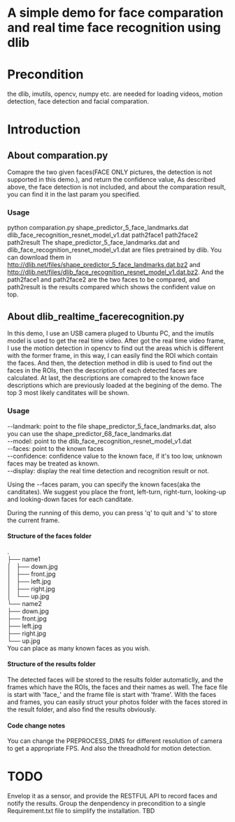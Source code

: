 A simple demo for face comparation and real time face recognition using dlib
=================================================================================

# Precondition
the dlib, imutils, opencv, numpy etc. are needed for loading videos, motion detection, face detection 
and facial comparation.

# Introduction
## About comparation.py
Comapre the two given faces(FACE ONLY pictures, the detection is not supported in this demo.), and return the confidence value, 
As described above, the face detection is not included, and about the comparation result, you can find it in the last param you specified. 
### Usage
python comparation.py shape_predictor_5_face_landmarks.dat dlib_face_recognition_resnet_model_v1.dat path2face1 path2face2 path2result
The shape_predictor_5_face_landmarks.dat and dlib_face_recognition_resnet_model_v1.dat are files pretrained by dlib. 
You can download them in http://dlib.net/files/shape_predictor_5_face_landmarks.dat.bz2 and 
http://dlib.net/files/dlib_face_recognition_resnet_model_v1.dat.bz2.
And the path2face1 and path2face2 are the two faces to be compared, and path2result is the results compared which shows the confident value 
on top.

## About dlib_realtime_facerecognition.py
In this demo, I use an USB camera pluged to Ubuntu PC, and the imutils model is used to get the real time video.
After got the real time video frame, I use the motion detection in opencv to find out the areas which is different with the former frame,
in this way, I can easily find the ROI which contain the faces. And then, the detection method in dlib is used to find out the faces in the 
ROIs, then the description of each detected faces are calculated. At last, the descriptions are comapred to the known face descriptions 
which are previously loaded at the begining of the demo. The top 3 most likely canditates will be shown.

### Usage
--landmark: point to the file shape_predictor_5_face_landmarks.dat, also you can use the shape_predictor_68_face_landmarks.dat  
--model: point to the dlib_face_recognition_resnet_model_v1.dat  
--faces: point to the known faces  
--confidence: confidence value to the known face, if it's too low, unknown faces may be treated as known.  
--display: display the real time detection and recognition result or not.  

Using the --faces param, you can specify the known faces(aka the canditates). We suggest you place the front, left-turn, right-turn, looking-up 
and looking-down faces for each canditate.

During the running of this demo, you can press 'q' to quit and 's' to store the current frame.

#### Structure of the faces folder
.  
├── name1  
│   ├── down.jpg  
│   ├── front.jpg  
│   ├── left.jpg  
│   ├── right.jpg  
│   └── up.jpg  
└── name2  
    ├── down.jpg  
    ├── front.jpg  
    ├── left.jpg  
    ├── right.jpg  
    └── up.jpg  
You can place as many known faces as you wish.

#### Structure of the results folder
The detected faces will be stored to the results folder automaticlly, and the frames which have the ROIs, the faces and their names as well.
The face file is start with 'face_' and the frame file is start with 'frame'.
With the faces and frames, you can easily struct your photos folder with the faces stored in the result folder, and also find the results obviously.

#### Code change notes 
You can change the PREPROCESS_DIMS for different resolution of camera to get a appropriate FPS. And also the threadhold for motion detection.

# TODO
Envelop it as a sensor, and provide the RESTFUL API to record faces and notify the results.
Group the denpendency in precondition to a single Requirement.txt file to simplify the installation.
TBD